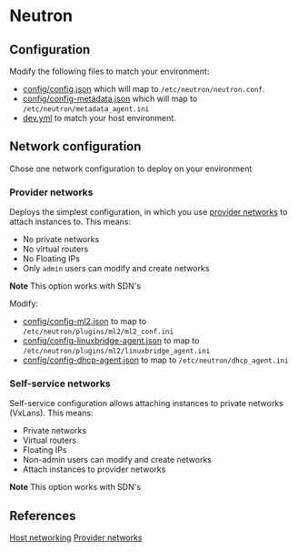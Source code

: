 # Neutron

## Configuration

Modify the following files to match your environment:

* [config/config.json](config/config.json) which will map to `/etc/neutron/neutron.conf`.
* [config/config-metadata.json](config/config-metadata.json) which will map to `/etc/neutron/metadata_agent.ini`
* [dev.yml](dev.yml) to match your host environment.

## Network configuration

Chose one network configuration to deploy on your environment

### Provider networks

Deploys the simplest configuration, in which you use [provider networks](https://docs.openstack.org/newton/install-guide-rdo/launch-instance-networks-provider.html) to attach instances to. This means:

* No private networks
* No virtual routers
* No Floating IPs
* Only `admin` users can modify and create networks

**Note** This option works with SDN's

Modify:

* [config/config-ml2.json](config/config-ml2.json) to map to `/etc/neutron/plugins/ml2/ml2_conf.ini`
* [config/config-linuxbridge-agent.json](config/config-linuxbridge-agent.json) to map to `/etc/neutron/plugins/ml2/linuxbridge_agent.ini`
* [config/config-dhcp-agent.json](config/config-dhcp-agent.json) to map to `/etc/neutron/dhcp_agent.ini`

### Self-service networks

Self-service configuration allows attaching instances to private networks (VxLans). This means:

* Private networks
* Virtual routers
* Floating IPs
* Non-admin users can modify and create networks
* Attach instances to provider networks

**Note** This option works with SDN's

## References

[Host networking](https://docs.openstack.org/neutron/pike/install/environment-networking-obs.html)
[Provider networks](https://docs.openstack.org/neutron/pike/install/controller-install-option1-obs.html)